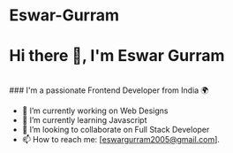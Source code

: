 # Eswar-Gurram
# Hi there 👋, I'm Eswar Gurram
<br>
### I'm a passionate Frontend Developer from India 🌍

- 🔭 I’m currently working on Web Designs
- 🌱 I’m currently learning Javascript
- 👯 I’m looking to collaborate on Full Stack Developer
- 📫 How to reach me: [eswargurram2005@gmail.com].
